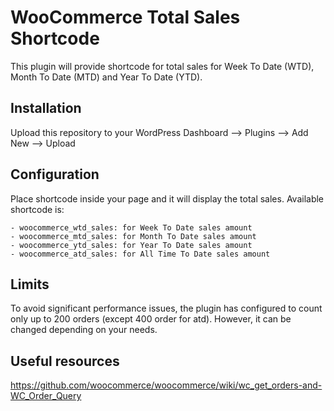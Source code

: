 # WooCommerce Total Sales Shortcode

This plugin will provide shortcode for total sales for Week To Date (WTD), Month To Date (MTD) and Year To Date (YTD).

## Installation

Upload this repository to your WordPress Dashboard --> Plugins --> Add New --> Upload

## Configuration

Place shortcode inside your page and it will display the total sales. Available shortcode is:

    - woocommerce_wtd_sales: for Week To Date sales amount
    - woocommerce_mtd_sales: for Month To Date sales amount
    - woocommerce_ytd_sales: for Year To Date sales amount
    - woocommerce_atd_sales: for All Time To Date sales amount

## Limits

To avoid significant performance issues, the plugin has configured to count only up to 200 orders (except 400 order for atd). However, it can be changed depending on your needs.

## Useful resources

https://github.com/woocommerce/woocommerce/wiki/wc_get_orders-and-WC_Order_Query